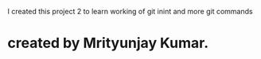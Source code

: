 I created this project 2 to learn working of git inint and more
git commands

# created by Mrityunjay Kumar.